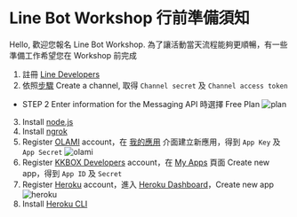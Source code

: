 # Line Bot Workshop 行前準備須知
Hello, 歡迎您報名 Line Bot Workshop. 為了讓活動當天流程能夠更順暢，有一些準備工作希望您在 Workshop 前完成
1. 註冊 [Line Developers](https://developers.line.me/console/register/messaging-api/provider/)
2. 依照[步驟](https://developers.line.me/en/docs/messaging-api/getting-started/) Create a channel, 取得 `Channel secret` 及 `Channel access token`
- STEP 2 Enter information for the Messaging API 時選擇 Free Plan ![plan](https://imgur.com/hBrSEds.png)
3. Install [node.js](https://nodejs.org/en/)
4. Install [ngrok](https://ngrok.com/download)
5. Register [OLAMI](https://tw.olami.ai/) account，在 [我的應用](https://tw.olami.ai/open/website/applicationmanage/application_show) 介面建立新應用，得到 `App Key` 及 `App Secret` ![olami](https://imgur.com/W3UDnIf.png) 
6. Register [KKBOX Developers](https://developer.kkbox.com) account，在 [My Apps](https://developer.kkbox.com/#/app) 頁面 Create new app，得到 `App ID` 及 `Secret`
7. Register [Heroku](https://www.heroku.com/) account，進入 [Heroku Dashboard](https://dashboard.heroku.com/apps)，Create new app ![heroku](https://imgur.com/q2wXN8O.png)
8. Install [Heroku CLI](https://devcenter.heroku.com/articles/heroku-cli)
